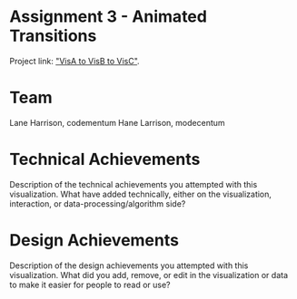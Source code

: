 # Assignment 3 - Animated Transitions

Project link: ["VisA to VisB to VisC"](http://cs573-15f.github.io/03-Freestyle/index.html).

# Team
Lane Harrison, codementum
Hane Larrison, modecentum

# Technical Achievements

Description of the technical achievements you attempted with this visualization.
What have added technically, either on the visualization, interaction, or data-processing/algorithm side?

# Design Achievements

Description of the design achievements you attempted with this visualization.
What did you add, remove, or edit in the visualization or data to make it easier for people to read or use?
